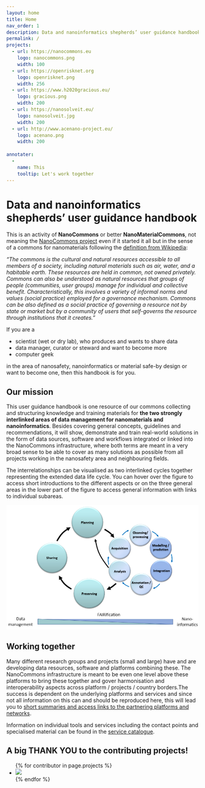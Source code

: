 ```yaml
---
layout: home
title: Home
nav_order: 1
description: Data and nanoinformatics shepherds’ user guidance handbook
permalink: /
projects:
  - url: https://nanocommons.eu
    logo: nanocommons.png
    width: 100
  - url: https://openrisknet.org
    logo: openrisknet.png
    width: 256
  - url: https://www.h2020gracious.eu/
    logo: gracious.png
    width: 200
  - url: https://nanosolveit.eu/
    logo: nanosolveit.jpg
    width: 200
  - url: http://www.acenano-project.eu/
    logo: acenano.png
    width: 200

annotater:
  - 
    name: This
    tooltip: Let's work together
---
```


# Data and nanoinformatics shepherds’ user guidance handbook

This is an activity of **NanoCommons** or better **NanoMaterialCommons**, not meaning the [NanoCommons project](https://nanocommons.eu) even if it started it all but in the sense of a commons for nanomaterials following the [definition from Wikipedia](https://en.wikipedia.org/wiki/Commons):

_“The commons is the cultural and natural resources accessible to all members of a society, including natural materials such as air, water, and a habitable earth. These resources are held in common, not owned privately. Commons can also be understood as natural resources that groups of people (communities, user groups) manage for individual and collective benefit. Characteristically, this involves a variety of informal norms and values (social practice) employed for a governance mechanism. Commons can be also defined as a social practice of governing a resource not by state or market but by a community of users that self-governs the resource through institutions that it creates.”_

If you are a
- scientist (wet or dry lab), who produces and wants to share data
- data manager, curator or steward and want to become more
- computer geek

in the area of nanosafety, nanoinformatics or material safe-by design or want to become one, then this handbook is for you.


## Our mission
This user guidance handbook is one resource of our commons collecting and structuring knowledge and training materials for **the two strongly interlinked areas of data management for nanomaterials and nanoinformatics**. Besides covering general concepts, guidelines and recommendations, it will show, demonstrate and train real-world solutions in the form of data sources, software and workflows integrated or linked into the NanoCommons infrastructure, where both terms are meant in a very broad sense to be able to cover as many solutions as possible from all projects working in the nanosafety area and neighbouring fields.

The interrelationships can be visualised as two interlinked cycles together representing the extended data life cycle. You can hover over the figure to access short introductions to the different aspects or on the three general areas in the lower part of the figure to access general information with links to individual subareas.

![](images/StartingPage.png)

## Working together
Many different research groups and projects (small and large) have and are developing data resources, software and platforms combining these. The NanoCommons infrastructure is meant to be even one level above these platforms to bring these together and gover harmonisation and interoperability aspects across platform / projects / country borders.The success is dependent on the underlying platforms and services and since not all information on this can and should be reproduced here, this will lead you to [short summaries and access links to the partnering platforms and networks]().

Information on individual tools and services including the contact points and specialised material can be found in the [service catalogue](https://infrastructure.nanocommons.eu/services/).


## A big THANK YOU to the contributing projects!

<ul class="list-style-none">
{% for contributor in page.projects %}
  <li class="d-inline-block mr-1">
     <a href="{{ contributor.url }}"><img src="images/{{ contributor.logo }}" width="{{ contributor.width }}"/></a>
  </li>
{% endfor %}
</ul>
